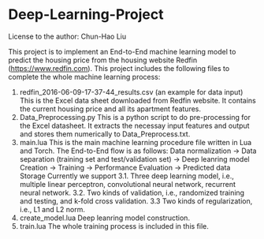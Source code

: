 # Deep-Learning-Project

License to the author: Chun-Hao Liu

This project is to implement an End-to-End machine learning model to predict the housing price from the housing website Redfin (https://www.redfin.com). This project includes the following files to complete the whole machine learning process:

1. redfin_2016-06-09-17-37-44_results.csv (an example for data input)
This is the Excel data sheet downloaded from Redfin website. It contains the current housing price and all its apartment features.
2. Data_Preprocessing.py
This is a python script to do pre-processing for the Excel datasheet. It extracts the necessay input features and output and stores them numerically to Data_Preprocess.txt.
3. main.lua
This is the main machine learning procedure file written in Lua and Torch. The End-to-End flow is as follows:
Data normalization -> Data separation (training set and test/validation set) -> Deep leanring model Creation -> Training -> Performance Evaluation -> Predicted data Storage
Currently we support 
3.1. Three deep learning model, i.e., multiple linear perceptron, convolutional neural network, recurrent neural network.
3.2. Two kinds of validation, i.e., randomized training and testing, and k-fold cross validation. 
3.3 Two kinds of regularization, i.e., L1 and L2 norm.
4. create_model.lua
Deep leanring model construction.
5. train.lua
The whole training process is included in this file.


